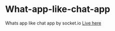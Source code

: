# What-app-like-chat-app
Whats app like chat app by socket.io 
[Live here](https://whats-app-by-gourav.glitch.me/)
